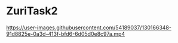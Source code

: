 # ZuriTask2




https://user-images.githubusercontent.com/54189037/130166348-91d8825e-0a3d-413f-bfd6-6d05d0e8c97a.mp4



